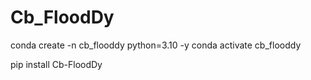 # Cb_FloodDy

conda create -n cb_flooddy python=3.10 -y
conda activate cb_flooddy

pip install Cb-FloodDy